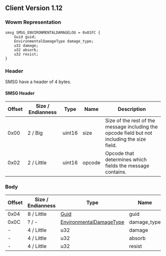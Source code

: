 ## Client Version 1.12

### Wowm Representation
```rust,ignore
smsg SMSG_ENVIRONMENTALDAMAGELOG = 0x01FC {
    Guid guid;
    EnvironmentalDamageType damage_type;
    u32 damage;
    u32 absorb;
    u32 resist;
}
```
### Header
SMSG have a header of 4 bytes.

#### SMSG Header
| Offset | Size / Endianness | Type   | Name   | Description |
| ------ | ----------------- | ------ | ------ | ----------- |
| 0x00   | 2 / Big           | uint16 | size   | Size of the rest of the message including the opcode field but not including the size field.|
| 0x02   | 2 / Little        | uint16 | opcode | Opcode that determines which fields the message contains.|
### Body
| Offset | Size / Endianness | Type | Name | Description | Comment |
| ------ | ----------------- | ---- | ---- | ----------- | ------- |
| 0x04 | 8 / Little | [Guid](../spec/packed-guid.md) | guid |  |  |
| 0x0C | ? / - | [EnvironmentalDamageType](environmentaldamagetype.md) | damage_type |  |  |
| - | 4 / Little | u32 | damage |  |  |
| - | 4 / Little | u32 | absorb |  |  |
| - | 4 / Little | u32 | resist |  |  |
